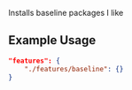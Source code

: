 Installs baseline packages I like

## Example Usage

```json
"features": {
    "./features/baseline": {}
}
```
